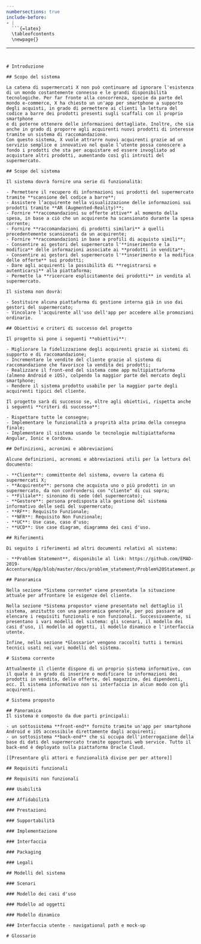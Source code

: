 ```yaml
---
numbersections: true
include-before:
- |
  ```{=latex}
  \tableofcontents
  \newpage{}
  ```
---
```


# Introduzione

## Scopo del sistema

La catena di supermercati X non può continuare ad ignorare l'esistenza di un mondo costantemente connesso e le grandi disponibilità tecnologiche. Per far fronte alla concorrenza, specie da parte del mondo e-commerce, X ha chiesto un un'app per smartphone a supporto degli acquisti, in grado di permettere ai clienti la lettura del codice a barre dei prodotti presenti sugli scaffali con il proprio smartphone
e di poterne ottenere delle informazioni dettagliate. Inoltre, che sia anche in grado di proporre agli acquirenti nuovi prodotti di interesse tramite un sistema di raccomandazione.  
Con questo sistema, X vuole attrarre nuovi acquirenti grazie ad un servizio semplice e innovativo nel quale l’utente possa conoscere a fondo i prodotti che sta per acquistare ed essere invogliato ad acquistare altri prodotti, aumentando così gli introiti del supermercato.

## Scope del sistema

Il sistema dovrà fornire una serie di funzionalità:

- Permettere il recupero di informazioni sui prodotti del supermercato tramite **scansione del codice a barre**;
- Assistere l’acquirente nella visualizzazione delle informazioni sui prodotti tramite **AR (Augmented-Reality)**;
- Fornire **raccomandazioni su offerte attive** al momento della spesa, in base a ciò che un acquirente ha scansionato durante la spesa corrente;
- Fornire **raccomandazioni di prodotti similari** a quelli precedentemente scansionati da un acquirente;
- Fornire **raccomandazioni in base a profili di acquisto simili**;
- Consentire ai gestori del supermercato l'**inserimento e la modifica** delle informazioni associate ai **prodotti in vendita**;
- Consentire ai gestori del supermercato l'**inserimento e la modifica delle offerte** sui prodotti;
- Dare agli acquirenti la possibilità di **registrarsi e autenticarsi** alla piattaforma;
- Permette la **ricercare esplicitamente dei prodotti** in vendita al supermercato.

Il sistema non dovrà:

- Sostituire alcuna piattaforma di gestione interna già in uso dai gestori del supermercato;
- Vincolare l'acquirente all'uso dell'app per accedere alle promozioni ordinarie.

## Obiettivi e criteri di successo del progetto

Il progetto si pone i seguenti **obiettivi**:

- Migliorare la fidelizzazione degli acquirenti grazie ai sistemi di supporto e di raccomandazione;
- Incrementare le vendite del cliente grazie al sistema di raccomandazione che favorisce la vendita dei prodotti;
- Realizzare il front-end del sistema come app multipiattaforma (almeno Android e iOS), colpendo la maggior parte del mercato degli smartphone;
- Rendere il sistema prodotto usabile per la maggior parte degli acquirenti tipici del cliente.

Il progetto sarà di successo se, oltre agli obiettivi, rispetta anche i seguenti **criteri di successo**:

- Rispettare tutte le consegne;
- Implementare le funzionalità a proprità alta prima della consegna finale;
- Implementare il sistema usando le tecnologie multipiattaforma Angular, Ionic e Cordova.

## Definizioni, acronimi e abbreviazioni

Alcune definizioni, acronomi e abbreviazioni utili per la lettura del documento:

- **Cliente**: committente del sistema, ovvero la catena di supermercati X;
- **Acquirente**: persona che acquista uno o più prodotti in un supermercato, da non confrondersi con "cliente" di cui sopra;
- **Filiale**: sinonimo di sede (del supermercato);
- **Gestore**: persona predisposta alla gestione del sistema informativo delle sedi del supermercato;
- **RF**: Requisito Funzionale;
- **NFR**: Requisito Non Funzionale;
- **UC**: Use case, caso d'uso;
- **UCD**: Use case diagram, diagramma dei casi d'uso. 

## Riferimenti

Di seguito i riferimenti ad altri documenti relativi al sistema:

- **Problem Statement**, disponibile al link: https://github.com/EMAD-2019-Accenture/App/blob/master/docs/problem_statement/Problem%20Statement.pdf

## Panoramica

Nella sezione *Sistema corrente* viene presentata la situazione attuale per affrontare le esigenze del cliente.

Nella sezione *Sistema proposto* viene presentato nel dettaglio il sistema, anzitutto con una panoramica generale, per poi passare ad elencare i requisiti funzionali e non funzionali. Successivamente, si presentano i vari modelli del sistema: gli scenari, il modello dei casi d'uso, il modello ad oggetti, il modello dinamico e l'interfaccia utente.

Infine, nella sezione *Glossario* vengono raccolti tutti i termini tecnici usati nei vari modelli del sistema.

# Sistema corrente

Attualmente il cliente dispone di un proprio sistema informativo, con il quale è in grado di inserire o modificare le informazioni dei prodotti in vendita, delle offerte, del magazzino, dei dipendenti, ecc. Il sistema informativo non si interfaccia in alcun modo con gli acquirenti.

# Sistema proposto

## Panoramica
Il sistema è composto da due parti principali: 

- un sottosistema **front-end** fornito tramite un'app per smartphone Android e iOS accessibile direttamente dagli acquirenti;
- un sottosistema **back-end** che si occupa dell'interrogazione della base di dati del supermercato tramite opportuni web service. Tutto il back-end è deployato sulla piattaforma Oracle Cloud.

[[Presentare gli attori e funzionalità divise per per attore]]

## Requisiti funzionali

## Requisiti non funzionali

### Usabilità

### Affidabilità

### Prestazioni

### Supportabilità

### Implementazione

### Interfaccia

### Packaging

### Legali

## Modelli del sistema

### Scenari

### Modello dei casi d'uso

### Modello ad oggetti

### Modello dinamico

### Interfaccia utente - navigational path e mock-up

# Glossario